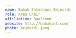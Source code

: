 ```yaml
---
name: Babak Ehteshami Bejnordi
role: Area Chair
affiliation: Qualcomm
website: http://babakint.com/
photo: bejnordi.jpeg
---
```

